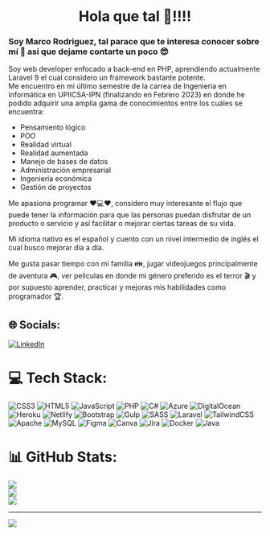 <h1 align="center"> Hola que tal 👋!!!! </h1>

### Soy Marco Rodriguez, tal parace que te interesa conocer sobre mí 👀 asi que dejame contarte un poco 😎

Soy web developer enfocado a back-end en PHP, aprendiendo actualmente Laravel 9 el cual considero un framework bastante potente. 
<br>
Me encuentro en mi último semestre de la carrea de Ingenieria en informática en UPIICSA-IPN (finalizando en Febrero 2023) en donde he podido adquirir una amplia gama de conocimientos entre los cuáles se encuentra: 
<ul>
  <li>
    Pensamiento lógico
  </li>
  <li>
    POO
  </li>
  <li>
    Realidad virtual
  </li>
  <li>
    Realidad aumentada
  </li>
  <li>
    Manejo de bases de datos
  </li>
  <li>
    Administración empresarial
  </li>
  <li>
    Ingeniería económica
  </li>
  <li>
    Gestión de proyectos
  </li>
</ul>

Me apasiona programar ♥️💻♥️, considero muy interesante el flujo que puede tener la información para que las personas puedan disfrutar de un producto o servicio y así facilitar o mejorar ciertas tareas de su vida.

  Mi idioma nativo es el español y cuento con un nivel intermedio de inglés el cual busco mejorar día a día.

Me gusta pasar tiempo con mi familia 👪, jugar videojuegos principalmente de aventura 🎮, ver peliculas en donde mi género preferido es el terror 🎬 y por supuesto aprender, practicar y mejoras mis habilidades como programador 🏆.


## 🌐 Socials:
[![LinkedIn](https://img.shields.io/badge/LinkedIn-%230077B5.svg?logo=linkedin&logoColor=white)](https://linkedin.com/in/https://www.linkedin.com/in/marco-antonio-rodríguez-lópez-020952228/) 

# 💻 Tech Stack:
![CSS3](https://img.shields.io/badge/css3-%231572B6.svg?style=flat&logo=css3&logoColor=white) ![HTML5](https://img.shields.io/badge/html5-%23E34F26.svg?style=flat&logo=html5&logoColor=white) ![JavaScript](https://img.shields.io/badge/javascript-%23323330.svg?style=flat&logo=javascript&logoColor=%23F7DF1E) ![PHP](https://img.shields.io/badge/php-%23777BB4.svg?style=flat&logo=php&logoColor=white) ![C#](https://img.shields.io/badge/c%23-%23239120.svg?style=flat&logo=c-sharp&logoColor=white) ![Azure](https://img.shields.io/badge/azure-%230072C6.svg?style=flat&logo=azure-devops&logoColor=white) ![DigitalOcean](https://img.shields.io/badge/DigitalOcean-%230167ff.svg?style=flat&logo=digitalOcean&logoColor=white) ![Heroku](https://img.shields.io/badge/heroku-%23430098.svg?style=flat&logo=heroku&logoColor=white) ![Netlify](https://img.shields.io/badge/netlify-%23000000.svg?style=flat&logo=netlify&logoColor=#00C7B7) ![Bootstrap](https://img.shields.io/badge/bootstrap-%23563D7C.svg?style=flat&logo=bootstrap&logoColor=white) ![Gulp](https://img.shields.io/badge/GULP-%23CF4647.svg?style=flat&logo=gulp&logoColor=white) ![SASS](https://img.shields.io/badge/SASS-hotpink.svg?style=flat&logo=SASS&logoColor=white) ![Laravel](https://img.shields.io/badge/laravel-%23FF2D20.svg?style=flat&logo=laravel&logoColor=white) ![TailwindCSS](https://img.shields.io/badge/tailwindcss-%2338B2AC.svg?style=flat&logo=tailwind-css&logoColor=white) ![Apache](https://img.shields.io/badge/apache-%23D42029.svg?style=flat&logo=apache&logoColor=white) ![MySQL](https://img.shields.io/badge/mysql-%2300f.svg?style=flat&logo=mysql&logoColor=white) 	![Figma](https://img.shields.io/badge/figma-%23F24E1E.svg?style=flat&logo=figma&logoColor=white) ![Canva](https://img.shields.io/badge/Canva-%2300C4CC.svg?style=flat&logo=Canva&logoColor=white) ![Jira](https://img.shields.io/badge/jira-%230A0FFF.svg?style=flat&logo=jira&logoColor=white) ![Docker](https://img.shields.io/badge/docker-%230db7ed.svg?style=flat&logo=docker&logoColor=white) ![Java](https://img.shields.io/badge/java-%23ED8B00.svg?style=flat&logo=java&logoColor=white)
# 📊 GitHub Stats:
![](https://github-readme-stats.vercel.app/api?username=MarcoRodriguez23&theme=blue-green&hide_border=false&include_all_commits=false&count_private=false)<br/>
![](https://github-readme-streak-stats.herokuapp.com/?user=MarcoRodriguez23&theme=blue-green&hide_border=false)<br/>
![](https://github-readme-stats.vercel.app/api/top-langs/?username=MarcoRodriguez23&theme=blue-green&hide_border=false&include_all_commits=false&count_private=false&layout=compact)

---
[![](https://visitcount.itsvg.in/api?id=MarcoRodriguez23&icon=5&color=12)](https://visitcount.itsvg.in)
